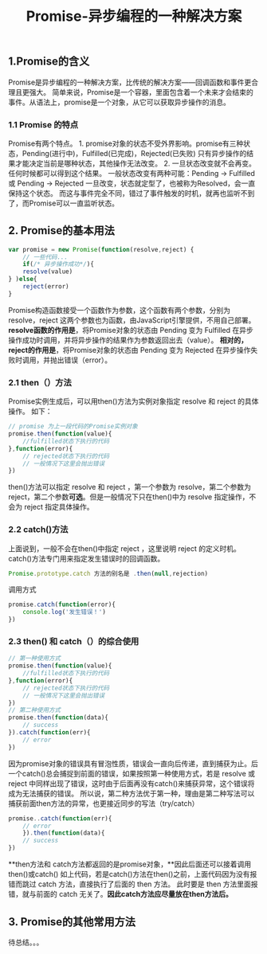 ﻿---
title: Promise-异步编程的一种解决方案
---

## 1.Promise的含义
Promise是异步编程的一种解决方案，比传统的解决方案——回调函数和事件更合理且更强大。
简单来说，Promise是一个容器，里面包含着一个未来才会结束的事件。从语法上，promise是一个对象，从它可以获取异步操作的消息。
### 1.1 Promise 的特点
Promise有两个特点。
	1. promise对象的状态不受外界影响。promise有三种状态，Pending(进行中)，Fulfilled(已完成)，Rejected(已失败) 只有异步操作的结果才能决定当前是哪种状态，其他操作无法改变。
	2. 一旦状态改变就不会再变。任何时候都可以得到这个结果。
		一般状态改变有两种可能：Pending -> Fulfilled 或 Pending -> Rejected
		一旦改变，状态就定型了，也被称为Resolved，会一直保持这个状态。
	而这与事件完全不同，错过了事件触发的时机，就再也监听不到了，而Promise可以一直监听状态。
## 2. Promise的基本用法
```javascript
var promise = new Promise(function(resolve,reject) {
	// 一些代码...
	if(/* 异步操作成功*/){
	resolve(value)
} )else{
	reject(error)
}
```
Promise构造函数接受一个函数作为参数，这个函数有两个参数，分别为resolve，reject
这两个参数也为函数，由JavaScript引擎提供，不用自己部署。
	**resolve函数的作用是**，将Promise对象的状态由 Pending 变为 Fulfilled 在异步操作成功时调用，并将异步操作的结果作为参数返回出去（value）。
	**相对的，reject的作用是**，将Promise对象的状态由 Pending 变为 Rejected 在异步操作失败时调用，并抛出错误（error）。
###  2.1 then（）方法
Promise实例生成后，可以用then()方法为实例对象指定 resolve 和 reject 的具体操作。
如下：

```javascript
// promise 为上一段代码的Promise实例对象
promise.then(function(value){
	//fulfilled状态下执行的代码
},function(error){
	// rejected状态下执行的代码
	// 一般情况下这里会抛出错误
})
```
then()方法可以指定 resolve 和 reject ，第一个参数为 resolve，第二个参数为 reject，第二个参数**可选**。但是一般情况下只在then()中为 resolve 指定操作，不会为 reject 指定具体操作。
### 2.2 catch()方法
上面说到，一般不会在then()中指定 reject ，这里说明 reject 的定义时机。
catch()方法专门用来指定发生错误时的回调函数。

```javascript
Promise.prototype.catch 方法的别名是 .then(null,rejection)
```
调用方式
```javascript
promise.catch(function(error){
	console.log('发生错误！')
})
```
### 2.3 then() 和 catch（）的综合使用

```javascript
// 第一种使用方式
promise.then(function(value){
	//fulfilled状态下执行的代码
},function(error){
	// rejected状态下执行的代码
	// 一般情况下这里会抛出错误
})
// 第二种使用方式
promise.then(function(data){
	// success
}).catch(function(err){
	// error
})
```
因为promise对象的错误具有冒泡性质，错误会一直向后传递，直到捕获为止。后一个catch()总会捕捉到前面的错误，如果按照第一种使用方式，若是 resolve 或 reject 中同样出现了错误，这时由于后面再没有catch()来捕获异常，这个错误将成为无法捕获的错误。
所以说，第二种方法优于第一种，理由是第二种写法可以捕获前面then方法的异常，也更接近同步的写法（try/catch）

```javascript
promise..catch(function(err){
	// error
	}).then(function(data){
	// success
})
```

**then方法和 catch方法都返回的是promise对象，**因此后面还可以接着调用then()或catch()
如上代码，若是catch()方法在then()之前，上面代码因为没有报错而跳过 catch 方法，直接执行了后面的 then 方法。 此时要是 then 方法里面报错，就与前面的 catch 无关了。**因此catch方法应尽量放在then方法后。**
## 3. Promise的其他常用方法
待总结。。。
